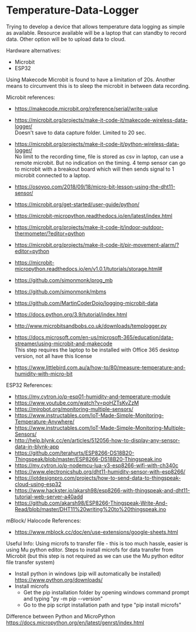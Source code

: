 # Temperature-Data-Logger

Trying to develop a device that allows temperature data logging as simple as available.
Resource available will be a laptop that can standby to record data.
Other option will be to upload data to cloud.

Hardware alternatives:
- Microbit
- ESP32


Using Makecode Microbit is found to have a limitation of 20s. Another means to circumvent this is to sleep the microbit in between data recording.

Microbit references:

- https://makecode.microbit.org/reference/serial/write-value

- https://microbit.org/projects/make-it-code-it/makecode-wireless-data-logger/  
  Doesn't save to data capture folder. Limited to 20 sec. 
- https://microbit.org/projects/make-it-code-it/python-wireless-data-logger/  
  No limit to the recording time, file is stored as csv in laptop, can use a remote microbit. But no indication on the timing. 
  4 temp sensor can go to microbit with a breakout board which will then sends signal to 1 microbit connected to a laptop.
  
- https://osoyoo.com/2018/09/18/micro-bit-lesson-using-the-dht11-sensor/  


  
- https://microbit.org/get-started/user-guide/python/
- https://microbit-micropython.readthedocs.io/en/latest/index.html

- https://microbit.org/projects/make-it-code-it/indoor-outdoor-thermometer/?editor=python
- https://microbit.org/projects/make-it-code-it/pir-movement-alarm/?editor=python
- https://microbit-micropython.readthedocs.io/en/v1.0.1/tutorials/storage.html#
- https://github.com/simonmonk/prog_mb
- https://github.com/simonmonk/mbms
- https://github.com/MartinCoderDojo/logging-microbit-data
- https://docs.python.org/3.9/tutorial/index.html
- http://www.microbitsandbobs.co.uk/downloads/templogger.py
  
- https://docs.microsoft.com/en-us/microsoft-365/education/data-streamer/using-microbit-and-makecode  
  This step requires the laptop to be installed with Office 365 desktop version, not all have this license

- https://www.littlebird.com.au/a/how-to/80/measure-temperature-and-humidity-with-micro-bit

ESP32 References:
- https://my.cytron.io/p-esp01-humidity-and-temperature-module
- https://www.youtube.com/watch?v=poHZTsKvZzM
- https://mjrobot.org/monitoring-multiple-sensors/
- https://www.instructables.com/IoT-Made-Simple-Monitoring-Temperature-Anywhere/
- https://www.instructables.com/IoT-Made-Simple-Monitoring-Multiple-Sensors/
- http://help.blynk.cc/en/articles/512056-how-to-display-any-sensor-data-in-blynk-app
- https://github.com/terahurts/ESP8266-DS18B20-Thingspeak/blob/master/ESP8266-DS18B20-Thingspeak.ino
- https://my.cytron.io/p-nodemcu-lua-v3-esp8266-wifi-with-ch340c
- https://www.electronicshub.org/dht11-humidity-sensor-with-esp8266/
- https://iotdesignpro.com/projects/how-to-send-data-to-thingspeak-cloud-using-esp32
- https://www.hackster.io/akarsh98/esp8266-with-thingspeak-and-dht11-tutorial-web-server-a40add
- https://github.com/akarsh98/ESP8266-Thingspeak-Write-And-Read/blob/master/DHT11%20writing%20to%20thingspeak.ino

mBlock/ Halocode References:
- https://www.mblock.cc/doc/en/use-extensions/google-sheets.html

Useful Info:
Using microfs to transfer file - this is too much hassle, easier is using Mu python editor.
  Steps to install microfs for data transfer from Microbit (but this step is not required as we can use the Mu python editor file transfer system)
  - Install python in windows (pip will automatically be installed) https://www.python.org/downloads/
  - Install microfs
    - Get the pip installation folder by opening windows command prompt and typing "py -m pip --version"
    - Go to the pip script installation path and type "pip install microfs"

Difference between Python and MicroPython
https://docs.micropython.org/en/latest/genrst/index.html
